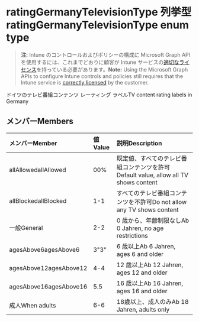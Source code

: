 # <a name="ratinggermanytelevisiontype-enum-type"></a><span data-ttu-id="c7d57-101">ratingGermanyTelevisionType 列挙型</span><span class="sxs-lookup"><span data-stu-id="c7d57-101">ratingGermanyTelevisionType enum type</span></span>

> <span data-ttu-id="c7d57-102">**注:** Intune のコントロールおよびポリシーの構成に Microsoft Graph API を使用するには、これまでどおりに顧客が Intune サービスの[適切なライセンス](https://go.microsoft.com/fwlink/?linkid=839381)を持っている必要があります。</span><span class="sxs-lookup"><span data-stu-id="c7d57-102">**Note:** Using the Microsoft Graph APIs to configure Intune controls and policies still requires that the Intune service is [correctly licensed](https://go.microsoft.com/fwlink/?linkid=839381) by the customer.</span></span>

<span data-ttu-id="c7d57-103">ドイツのテレビ番組コンテンツ レーティング ラベル</span><span class="sxs-lookup"><span data-stu-id="c7d57-103">TV content rating labels in Germany</span></span>
## <a name="members"></a><span data-ttu-id="c7d57-104">メンバー</span><span class="sxs-lookup"><span data-stu-id="c7d57-104">Members</span></span>
|<span data-ttu-id="c7d57-105">メンバー</span><span class="sxs-lookup"><span data-stu-id="c7d57-105">Member</span></span>|<span data-ttu-id="c7d57-106">値</span><span class="sxs-lookup"><span data-stu-id="c7d57-106">Value</span></span>|<span data-ttu-id="c7d57-107">説明</span><span class="sxs-lookup"><span data-stu-id="c7d57-107">Description</span></span>|
|:---|:---|:---|
|<span data-ttu-id="c7d57-108">allAllowed</span><span class="sxs-lookup"><span data-stu-id="c7d57-108">allAllowed</span></span>|<span data-ttu-id="c7d57-109">0</span><span class="sxs-lookup"><span data-stu-id="c7d57-109">0%</span></span>|<span data-ttu-id="c7d57-110">既定値、すべてのテレビ番組コンテンツを許可</span><span class="sxs-lookup"><span data-stu-id="c7d57-110">Default value, allow all TV shows content</span></span>|
|<span data-ttu-id="c7d57-111">allBlocked</span><span class="sxs-lookup"><span data-stu-id="c7d57-111">allBlocked</span></span>|<span data-ttu-id="c7d57-112">1</span><span class="sxs-lookup"><span data-stu-id="c7d57-112">-1</span></span>|<span data-ttu-id="c7d57-113">すべてのテレビ番組コンテンツを不許可</span><span class="sxs-lookup"><span data-stu-id="c7d57-113">Do not allow any TV shows content</span></span>|
|<span data-ttu-id="c7d57-114">一般</span><span class="sxs-lookup"><span data-stu-id="c7d57-114">General</span></span>|<span data-ttu-id="c7d57-115">2</span><span class="sxs-lookup"><span data-stu-id="c7d57-115">-2</span></span>|<span data-ttu-id="c7d57-116">0 歳から、年齢制限なし</span><span class="sxs-lookup"><span data-stu-id="c7d57-116">Ab 0 Jahren, no age restrictions</span></span>|
|<span data-ttu-id="c7d57-117">agesAbove6</span><span class="sxs-lookup"><span data-stu-id="c7d57-117">agesAbove6</span></span>|<span data-ttu-id="c7d57-118">3</span><span class="sxs-lookup"><span data-stu-id="c7d57-118">"3"</span></span>|<span data-ttu-id="c7d57-119">6 歳以上</span><span class="sxs-lookup"><span data-stu-id="c7d57-119">Ab 6 Jahren, ages 6 and older</span></span>|
|<span data-ttu-id="c7d57-120">agesAbove12</span><span class="sxs-lookup"><span data-stu-id="c7d57-120">agesAbove12</span></span>|<span data-ttu-id="c7d57-121">4</span><span class="sxs-lookup"><span data-stu-id="c7d57-121">-4</span></span>|<span data-ttu-id="c7d57-122">12 歳以上</span><span class="sxs-lookup"><span data-stu-id="c7d57-122">Ab 12 Jahren, ages 12 and older</span></span>|
|<span data-ttu-id="c7d57-123">agesAbove16</span><span class="sxs-lookup"><span data-stu-id="c7d57-123">agesAbove16</span></span>|<span data-ttu-id="c7d57-124">5</span><span class="sxs-lookup"><span data-stu-id="c7d57-124">.5</span></span>|<span data-ttu-id="c7d57-125">16 歳以上</span><span class="sxs-lookup"><span data-stu-id="c7d57-125">Ab 16 Jahren, ages 16 and older</span></span>|
|<span data-ttu-id="c7d57-126">成人</span><span class="sxs-lookup"><span data-stu-id="c7d57-126">When adults</span></span>|<span data-ttu-id="c7d57-127">6</span><span class="sxs-lookup"><span data-stu-id="c7d57-127">-6</span></span>|<span data-ttu-id="c7d57-128">18歳以上、成人のみ</span><span class="sxs-lookup"><span data-stu-id="c7d57-128">Ab 18 Jahren, adults only</span></span>|









